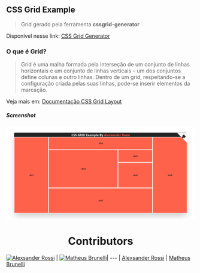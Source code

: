 ## CSS Grid Example
> Grid gerado pela ferramenta **cssgrid-generator**

Disponível nesse link: [CSS Grid Generator](https://cssgrid-generator.netlify.app/)

### O que é Grid?
> Grid é uma malha formada pela interseção de um conjunto de linhas horizontais e um conjunto de linhas verticais – um dos conjuntos define colunas e outro linhas. Dentro de um  grid, respeitando-se a configuração criada pelas suas linhas, pode-se inserir elementos da marcação.

Veja mais em: [Documentação CSS Grid Layout](https://developer.mozilla.org/pt-BR/docs/Web/CSS/CSS_Grid_Layout/Basic_Concepts_of_Grid_Layout)



##### Screenshot
![](assets/screenshot.png)

<h1 align="center">Contributors</h1>


[![Alexsander Rossi](https://github.com/4lexRossi.png?size=150)](https://www.linkedin.com/in/4lex/) | [![Matheus Brunelli](https://github.com/mrbrunelli.png?size=150)](https://www.linkedin.com/in/mrbrunelli/)|
--- |
[Alexsander Rossi](https://www.linkedin.com/in/4lex/) | [Matheus Brunelli](https://www.linkedin.com/in/mrbrunelli/)   

